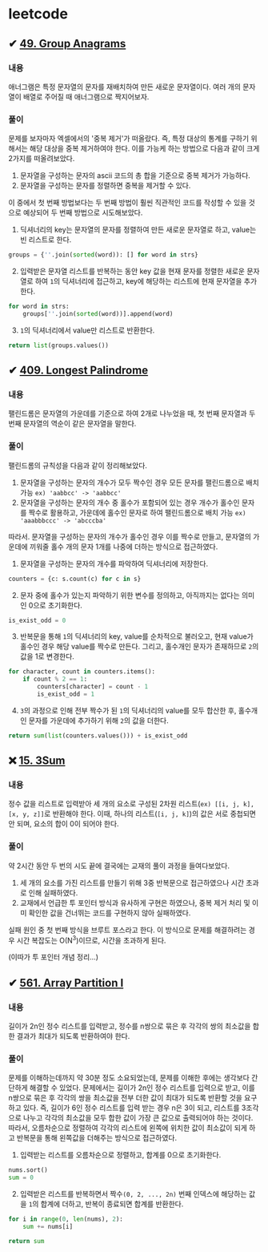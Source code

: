 # leetcode
    
## ✔ [49. Group Anagrams](https://leetcode.com/problems/group-anagrams/)

### 내용

애너그램은 특정 문자열의 문자를 재배치하여 만든 새로운 문자열이다. 여러 개의 문자열이 배열로 주어질 때 애너그램으로 짝지어보자.

### 풀이

문제를 보자마자 엑셀에서의 '중복 제거'가 떠올랐다. 즉, 특정 대상의 통계를 구하기 위해서는 해당 대상을 중복 제거하여야 한다. 이를 가능케 하는 방법으로 다음과 같이 크게 2가지를 떠올려보았다.

1. 문자열을 구성하는 문자의 ascii 코드의 총 합을 기준으로 중복 제거가 가능하다.
2. 문자열을 구성하는 문자를 정렬하면 중복을 제거할 수 있다.

이 중에서 첫 번째 방법보다는 두 번째 방법이 훨씬 직관적인 코드를 작성할 수 있을 것으로 예상되어 두 번째 방법으로 시도해보았다.

1. 딕셔너리의 key는 문자열의 문자를 정렬하여 만든 새로운 문자열로 하고, value는 빈 리스트로 한다.
 
```python
groups = {''.join(sorted(word)): [] for word in strs}
```

2. 입력받은 문자열 리스트를 반복하는 동안 key 값을 현재 문자를 정렬한 새로운 문자열로 하여 `1`의 딕셔너리에 접근하고, key에 해당하는 리스트에 현재 문자열을 추가한다.
   
```python
for word in strs:
    groups[''.join(sorted(word))].append(word)
```

3. `1`의 딕셔너리에서 value만 리스트로 반환한다.

```python
return list(groups.values())
```

## ✔ [409. Longest Palindrome](https://leetcode.com/problems/longest-palindrome/)

### 내용

팰린드롬은 문자열의 가운데를 기준으로 하여 2개로 나누었을 때, 첫 번째 문자열과 두 번째 문자열의 역순이 같은 문자열을 말한다.

### 풀이

팰린드롬의 규칙성을 다음과 같이 정리해보았다.

1. 문자열을 구성하는 문자의 개수가 모두 짝수인 경우 모든 문자를 팰린드롬으로 배치 가능 `ex) 'aabbcc' -> 'aabbcc'`
2. 문자열을 구성하는 문자의 개수 중 홀수가 포함되어 있는 경우 개수가 홀수인 문자를 짝수로 활용하고, 가운데에 홀수인 문자로 하여 팰린드롬으로 배치 가능 `ex) 'aaabbbccc' -> 'abcccba'`

따라서. 문자열을 구성하는 문자의 개수가 홀수인 경우 이를 짝수로 만들고, 문자열의 가운데에 끼워줄 홀수 개의 문자 1개를 나중에 더하는 방식으로 접근하였다.

1. 문자열을 구성하는 문자의 개수를 파악하여 딕셔너리에 저장한다.

```python
counters = {c: s.count(c) for c in s}
```

2. 문자 중에 홀수가 있는지 파악하기 위한 변수를 정의하고, 아직까지는 없다는 의미인 0으로 초기화한다.

```python
is_exist_odd = 0
```

3. 반복문을 통해 `1`의 딕셔너리의 key, value를 순차적으로 불러오고, 현재 value가 홀수인 경우 해당 value를 짝수로 만든다. 그리고, 홀수개인 문자가 존재하므로 `2`의 값을 1로 변경한다.

```python
for character, count in counters.items():
    if count % 2 == 1:
        counters[character] = count - 1
        is_exist_odd = 1
```

4. `3`의 과정으로 인해 전부 짝수가 된 `1`의 딕셔너리의 value를 모두 합산한 후, 홀수개인 문자를 가운데에 추가하기 위해 `2`의 값을 더한다.

```python
return sum(list(counters.values())) + is_exist_odd
```

## ❌ [15. 3Sum](https://leetcode.com/problems/3sum/)

### 내용

정수 값을 리스트로 입력받아 세 개의 요소로 구성된 2차원 리스트(`ex) [[i, j, k], [x, y, z]]`로 반환해야 한다. 이때, 하나의 리스트(`[i, j, k]`)의 값은 서로 중첩되면 안 되며, 요소의 합이 0이 되어야 한다.

### 풀이

약 2시간 동안 두 번의 시도 끝에 결국에는 교재의 풀이 과정을 들여다보았다.

1. 세 개의 요소를 가진 리스트를 만들기 위해 3중 반복문으로 접근하였으나 시간 초과로 인해 실패하였다.
2. 교재에서 언급한 투 포인터 방식과 유사하게 구현은 하였으나, 중복 제거 처리 및 이미 확인한 값을 건너뛰는 코드를 구현하지 않아 실패하였다.

실패 원인 중 첫 번째 방식을 브루트 포스라고 한다. 이 방식으로 문제를 해결하려는 경우 시간 복잡도는 O(N<sup>3</sup>)이므로, 시간을 초과하게 된다.

(이따가 투 포인터 개념 정리...)

## ✔ [561. Array Partition I](https://leetcode.com/problems/array-partition-i/)

### 내용

길이가 2n인 정수 리스트를 입력받고, 정수를 n쌍으로 묶은 후 각각의 쌍의 최소값을 합한 결과가 최대가 되도록 반환하여야 한다.

### 풀이

문제를 이해하는데까지 약 30분 정도 소요되었는데, 문제를 이해한 후에는 생각보다 간단하게 해결할 수 있었다. 문제에서는 길이가 2n인 정수 리스트를 입력으로 받고, 이를 n쌍으로 묶은 후 각각의 쌍을 최소값을 전부 더한 값이 최대가 되도록 반환할 것을 요구하고 있다. 즉, 길이가 6인 정수 리스트를 입력 받는 경우 n은 3이 되고, 리스트를 3조각으로 나누고 각각의 최소값을 모두 합한 값이 가장 큰 값으로 출력되어야 하는 것이다. 따라서, 오름차순으로 정렬하여 각각의 리스트에 왼쪽에 위치한 값이 최소값이 되게 하고 반복문을 통해 왼쪽값을 더해주는 방식으로 접근하였다.

1. 입력받는 리스트를 오름차순으로 정렬하고, 합계를 0으로 초기화한다.

```python
nums.sort()
sum = 0
```

2. 입력받은 리스트를 반복하면서 짝수`(0, 2, ..., 2n)` 번째 인덱스에 해당하는 값을 `1`의 합계에 더하고, 반복이 종료되면 합계를 반환한다.

```python
for i in range(0, len(nums), 2):
    sum += nums[i]

return sum
```
